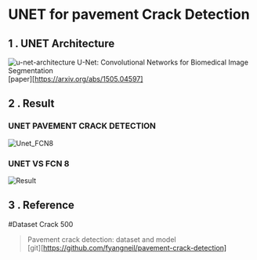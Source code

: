 UNET for pavement Crack Detection
=============

1 . UNET Architecture
-------------
![u-net-architecture](https://user-images.githubusercontent.com/77031554/120881357-741e1300-c60b-11eb-9bbd-a35f800344ce.png)
U-Net: Convolutional Networks for Biomedical Image Segmentation  
[paper][https://arxiv.org/abs/1505.04597]

2 . Result
-------------
### UNET PAVEMENT CRACK DETECTION
![Unet_FCN8](https://user-images.githubusercontent.com/77031554/120881300-0376f680-c60b-11eb-8082-6f2d333e0c19.gif)
### UNET VS FCN 8
![Result](https://user-images.githubusercontent.com/77031554/120881316-1be71100-c60b-11eb-8b19-e6528d340d08.gif)

3 . Reference
-------------
#Dataset Crack 500
>Pavement crack detection: dataset and model  
[git][https://github.com/fyangneil/pavement-crack-detection]